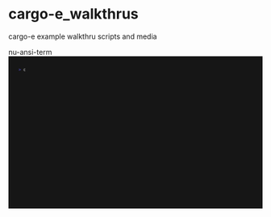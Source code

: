 # cargo-e_walkthrus
cargo-e example walkthru scripts and media

nu-ansi-term
![Cargo E Walkthrough](cargo-e_walkthru_nu-ansi-term.gif)
